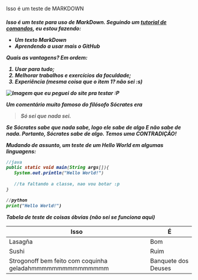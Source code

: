 Isso é um teste de MARKDOWN <h5>

Isso é um **teste** para uso de _MarkDown_.
Seguindo um [tutorial de comandos](https://docs.pipz.com/central-de-ajuda/learning-center/guia-basico-de-markdown#open), eu estou fazendo:

* Um texto MarkDown
* Aprendendo a usar mais o GitHub

Quais as vantagens? Em ordem:
1. Usar para tudo;
2. Melhorar trabalhos e exercícios da faculdade;
3. Experiência (mesma coisa que o **item 1**? não sei :s)

![Imagem que eu peguei do site pra testar :P](https://pipz.com/static/images/blog/eddie.png)

Um comentário muito famoso do filósofo Sócrates era
>Só sei que nada sei.

Se Sócrates sabe que nada sabe, logo ele sabe de algo E não sabe de nada. Portanto, Sócrates sabe de algo.
Temos uma **CONTRADIÇÃO**!

Mudando de assunto, um teste de um _Hello World_ em algumas linguagens:

~~~java
//java
public static void main(String args[]){
   System.out.println("Hello World!")
   
   //ta faltando a classe, nao vou botar :p
}
~~~

~~~python
//python
print("Hello World!")
~~~

Tabela de teste de coisas óbvias (não sei se funciona aqui)

Isso                                                     |É
---------------------------------------------------------|-----
Lasagña                                                  |Bom
Sushi                                                    |Ruim
Strogonoff bem feito com coquinha geladahmmmmmmmmmmmmmmm |Banquete dos Deuses

